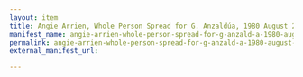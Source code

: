 ```yaml
---
layout: item
title: Angie Arrien, Whole Person Spread for G. Anzaldúa, 1980 August 21 [Side B]
manifest_name: angie-arrien-whole-person-spread-for-g-anzald-a-1980-august-21-side-b-
permalink: angie-arrien-whole-person-spread-for-g-anzald-a-1980-august-21-side-b-
external_manifest_url: 

---
```

<!-- Add an essay or interpretive material below this line,
using HTML or markdown.  Do not modify this file above this line -->
